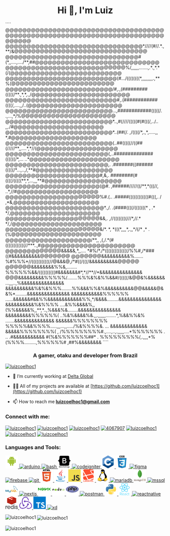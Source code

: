 
<h1 align="center">Hi 👋, I'm Luiz</h1>
````
@@@@@@@@@@@@@@@@@@@@@@@@@@@@@@@@@@@@@@@@@@@@@@@@@@@@@@@@@@@@@@@@@@@@@@@@@@@@@@@@
@@@@@@@@@@@@@@@@@@@@@@@@@@@@@@@@*////(#//.*.,**/&@@@@@@@@@@@@@@@@@@@@@@@@@@@@@@@
@@@@@@@@@@@@@@@@@@@@@@@@@@@@@@@#(*,,....,..../**,##@@@@@@@@@@@@@@@@@@@@@@@@@@@@@
@@@@@@@@@@@@@@@@@@@@@@@@@@@@%/,,,,,,.......,.*.,*.*(/(@@@@@@@@@@@@@@@@@@@@@@@@@@
@@@@@@@@@@@@@@@@@@@@@@@@@@(#.../((((((((*,,,,,,,,,.,**%(@@@@@@@@@@@@@@@@@@@@@@@@
@@@@@@@@@@@@@@@@@@@@@@@@@/#,.,(#########(((((/**.,*,*,.,/@@@@@@@@@@@@@@@@@@@@@@@
@@@@@@@@@@@@@@@@@@@@@@@@@@#,.(############((((/,....,,/..(@@@@@@@@@@@@@@@@@@@@@@
@@@@@@@@@@@@@@@@@@@@@@@@@...,############(((((/. .,...,*/%@@@@@@@@@@@@@@@@@@@@@@
@@@@@@@@@@@@@@@@@@@@@@@@@*..,#(////(((((#(#(((/,../.. ,,./#@@@@@@@@@@@@@@@@@@@@@
@@@@@@@@@@@@@@@@@@@@@@@@@*..(##(/.  ,/((((/*,.,*,.....,, *.#@@@@@@@@@@@@@@@@@@@@
@@@@@@@@@@@@@@@@@@@@@@@@@(..##(((((//((##(/////**,,....*,*//(@@@@@@@@@@@@@@@@@@@
@@@@@@@@@@@@@@@@@@@@@@@@(,..##############((((((/*,...  ..*@@@@@@@@@@@@@@@@@@@@@
@@@@@@@@@@@@@@@@@@@@@@@@,. .#######((######(((((/*...,..,/,**#@@@@@@@@@@@@@@@@@@
@@@@@@@@@@@@@@@@@@@@@@#,&,. ########(#((((/(((((**,*,...,,,**#@@@@@@@@@@@@@@@@@@
@@@@@@@@@@@@@@@@@@@@@@(@#.  ,######/////((/**,*(((//, ..*,//#@@@@@@@@@@@@@@@@@@@
@@@@@@@@@@@@@@@@@@@@@@%#.(.. .#####((((((((((((#(((,. / ,*&,@@@@@@@@@@@@@@@@@@@@
@@@@@@@@@@@@@@@@@@@@@@@*.,/.   .(####((((/(((((((* , .* */,@@@@@@@@@@@@@@@@@@@@@
@@@@@@@@@@@@@@@@@@@@@@&&,.      ,//((((((((///*,//.*   */,/@@@@@@@@@@@@@@@@@@@@@
@@@@@@@@@@@@@@@@@@@@@@&/*.   *, *(((*,,,,*,.,,*/(/* ,*  .(%@@@@@@@@@@@@@@@@@@@@@
@@@@@@@@@@@@@@@@@@@@/**,,    ,(,/.*(#((((((((((((//***..,#@@@@@@@@@@@@@@@@@@@@@@
@@@@@@@@@@@@@&&&&&,*,,....  *#%/*./*((((((((((((((/%%#,/*###((#&&&&&&&&&&@@@@@@@
@@@@@@@&&&&&&&&&&%.......   %#%%%*//(((((((((((//@&&&@,/*#((/(((/&&&&&&&&&&@@@@@
@@@@@@&&&&&&&&%%&,........ %%%%%%&&/((((((((((#&&&&&&&#*,*//**//*&&&&&&&&&&&&&&&
@@@&&&&&&&&&%%%%%/........%%%&%&%%&&#/(((((/&@@&%&&&&&&...,,,..,%&&&&&&&&&&&&&&&
&&&&&&&&&&%&%&%%%........%%&&&%%&%&&&&&&&&&&@@&&&&&@&&%*.........&&&&&&&&&&&&&&&
&&&&&&&&&&&%%%%%% ......&&&&&&#&&%%&&&&&&&&&&&&%%,*/&&&&.........&&&&&&&&&&&&&&&
&&&&&&&&&&%&%%%%   ....&%%&&&&%,,(%%&&&&&%,,**,*..,%&&&%&........&&&&&&&&&&&&&&&
&&&&&&&&&%%%%%%(    ..%&%&&&&%&.,,.,,,,,,........*,%&&%%&% .......&&&&&&&&&&&&&&
&&&&&&%%%%%%%%       %%%%%&&%%%%.....,,,...,,...../%&%%%%&. ...    &&&&&&&&&&&&&
&&&&&%%%%%%%%(    , /%%%%%%%%%#.,....,..,.,,,,,....*%%%%%%%  .  .. .#&&&&&&&&&&&
#(%&%%%%%%%##*    . %%%%%%%%%/,.,,,,*%(%%%%.........,%%%%%%#        ,##%&&&&&&&&
````


<h3 align="center">A gamer, otaku and developer from Brazil</h3>

<p align="left"> <a href="https://github.com/ryo-ma/github-profile-trophy"><img src="https://github-profile-trophy.vercel.app/?username=luizcoelhoc1" alt="luizcoelhoc1" /></a> </p>

- 🔭 I’m currently working at [Delta Global](https://www.deltaglobal.com.br/)

- 👨‍💻 All of my projects are available at [https://github.com/luizcoelhoc1](https://github.com/luizcoelhoc1)

- 📫 How to reach me **luizcoelhoc1@gmail.com**

<h3 align="left">Connect with me:</h3>
<p align="left">
<a href="https://codepen.io/luizcoelhoc1" target="blank"><img align="center" src="https://raw.githubusercontent.com/rahuldkjain/github-profile-readme-generator/master/src/images/icons/Social/codepen.svg" alt="luizcoelhoc1" height="30" width="40" /></a>
<a href="https://twitter.com/luizcoelhoc1" target="blank"><img align="center" src="https://raw.githubusercontent.com/rahuldkjain/github-profile-readme-generator/master/src/images/icons/Social/twitter.svg" alt="luizcoelhoc1" height="30" width="40" /></a>
<a href="https://linkedin.com/in/luizcoelhoc1" target="blank"><img align="center" src="https://raw.githubusercontent.com/rahuldkjain/github-profile-readme-generator/master/src/images/icons/Social/linked-in-alt.svg" alt="luizcoelhoc1" height="30" width="40" /></a>
<a href="https://stackoverflow.com/users/4067907" target="blank"><img align="center" src="https://raw.githubusercontent.com/rahuldkjain/github-profile-readme-generator/master/src/images/icons/Social/stack-overflow.svg" alt="4067907" height="30" width="40" /></a>
<a href="https://fb.com/luizcoelhoc1" target="blank"><img align="center" src="https://raw.githubusercontent.com/rahuldkjain/github-profile-readme-generator/master/src/images/icons/Social/facebook.svg" alt="luizcoelhoc1" height="30" width="40" /></a>
<a href="https://instagram.com/luizcoelhoc1" target="blank"><img align="center" src="https://raw.githubusercontent.com/rahuldkjain/github-profile-readme-generator/master/src/images/icons/Social/instagram.svg" alt="luizcoelhoc1" height="30" width="40" /></a>
<a href="https://codeforces.com/profile/luizcoelhoc1" target="blank"><img align="center" src="https://raw.githubusercontent.com/rahuldkjain/github-profile-readme-generator/master/src/images/icons/Social/codeforces.svg" alt="luizcoelhoc1" height="30" width="40" /></a>
</p>

<h3 align="left">Languages and Tools:</h3>
<p align="left"> <a href="https://developer.android.com" target="_blank" rel="noreferrer"> <img src="https://raw.githubusercontent.com/devicons/devicon/master/icons/android/android-original-wordmark.svg" alt="android" width="40" height="40"/> </a> <a href="https://www.arduino.cc/" target="_blank" rel="noreferrer"> <img src="https://cdn.worldvectorlogo.com/logos/arduino-1.svg" alt="arduino" width="40" height="40"/> </a> <a href="https://www.gnu.org/software/bash/" target="_blank" rel="noreferrer"> <img src="https://www.vectorlogo.zone/logos/gnu_bash/gnu_bash-icon.svg" alt="bash" width="40" height="40"/> </a> <a href="https://getbootstrap.com" target="_blank" rel="noreferrer"> <img src="https://raw.githubusercontent.com/devicons/devicon/master/icons/bootstrap/bootstrap-plain-wordmark.svg" alt="bootstrap" width="40" height="40"/> </a> <a href="https://codeigniter.com" target="_blank" rel="noreferrer"> <img src="https://cdn.worldvectorlogo.com/logos/codeigniter.svg" alt="codeigniter" width="40" height="40"/> </a> <a href="https://www.w3schools.com/cpp/" target="_blank" rel="noreferrer"> <img src="https://raw.githubusercontent.com/devicons/devicon/master/icons/cplusplus/cplusplus-original.svg" alt="cplusplus" width="40" height="40"/> </a> <a href="https://www.w3schools.com/css/" target="_blank" rel="noreferrer"> <img src="https://raw.githubusercontent.com/devicons/devicon/master/icons/css3/css3-original-wordmark.svg" alt="css3" width="40" height="40"/> </a> <a href="https://www.figma.com/" target="_blank" rel="noreferrer"> <img src="https://www.vectorlogo.zone/logos/figma/figma-icon.svg" alt="figma" width="40" height="40"/> </a> <a href="https://firebase.google.com/" target="_blank" rel="noreferrer"> <img src="https://www.vectorlogo.zone/logos/firebase/firebase-icon.svg" alt="firebase" width="40" height="40"/> </a> <a href="https://git-scm.com/" target="_blank" rel="noreferrer"> <img src="https://www.vectorlogo.zone/logos/git-scm/git-scm-icon.svg" alt="git" width="40" height="40"/> </a> <a href="https://www.w3.org/html/" target="_blank" rel="noreferrer"> <img src="https://raw.githubusercontent.com/devicons/devicon/master/icons/html5/html5-original-wordmark.svg" alt="html5" width="40" height="40"/> </a> <a href="https://www.java.com" target="_blank" rel="noreferrer"> <img src="https://raw.githubusercontent.com/devicons/devicon/master/icons/java/java-original.svg" alt="java" width="40" height="40"/> </a> <a href="https://developer.mozilla.org/en-US/docs/Web/JavaScript" target="_blank" rel="noreferrer"> <img src="https://raw.githubusercontent.com/devicons/devicon/master/icons/javascript/javascript-original.svg" alt="javascript" width="40" height="40"/> </a> <a href="https://laravel.com/" target="_blank" rel="noreferrer"> <img src="https://raw.githubusercontent.com/devicons/devicon/master/icons/laravel/laravel-plain-wordmark.svg" alt="laravel" width="40" height="40"/> </a> <a href="https://www.linux.org/" target="_blank" rel="noreferrer"> <img src="https://raw.githubusercontent.com/devicons/devicon/master/icons/linux/linux-original.svg" alt="linux" width="40" height="40"/> </a> <a href="https://mariadb.org/" target="_blank" rel="noreferrer"> <img src="https://www.vectorlogo.zone/logos/mariadb/mariadb-icon.svg" alt="mariadb" width="40" height="40"/> </a> <a href="https://www.mongodb.com/" target="_blank" rel="noreferrer"> <img src="https://raw.githubusercontent.com/devicons/devicon/master/icons/mongodb/mongodb-original-wordmark.svg" alt="mongodb" width="40" height="40"/> </a> <a href="https://www.microsoft.com/en-us/sql-server" target="_blank" rel="noreferrer"> <img src="https://www.svgrepo.com/show/303229/microsoft-sql-server-logo.svg" alt="mssql" width="40" height="40"/> </a> <a href="https://www.mysql.com/" target="_blank" rel="noreferrer"> <img src="https://raw.githubusercontent.com/devicons/devicon/master/icons/mysql/mysql-original-wordmark.svg" alt="mysql" width="40" height="40"/> </a> <a href="https://nextjs.org/" target="_blank" rel="noreferrer"> <img src="https://cdn.worldvectorlogo.com/logos/nextjs-2.svg" alt="nextjs" width="40" height="40"/> </a> <a href="https://www.nginx.com" target="_blank" rel="noreferrer"> <img src="https://raw.githubusercontent.com/devicons/devicon/master/icons/nginx/nginx-original.svg" alt="nginx" width="40" height="40"/> </a> <a href="https://nodejs.org" target="_blank" rel="noreferrer"> <img src="https://raw.githubusercontent.com/devicons/devicon/master/icons/nodejs/nodejs-original-wordmark.svg" alt="nodejs" width="40" height="40"/> </a> <a href="https://www.php.net" target="_blank" rel="noreferrer"> <img src="https://raw.githubusercontent.com/devicons/devicon/master/icons/php/php-original.svg" alt="php" width="40" height="40"/> </a> <a href="https://postman.com" target="_blank" rel="noreferrer"> <img src="https://www.vectorlogo.zone/logos/getpostman/getpostman-icon.svg" alt="postman" width="40" height="40"/> </a> <a href="https://www.python.org" target="_blank" rel="noreferrer"> <img src="https://raw.githubusercontent.com/devicons/devicon/master/icons/python/python-original.svg" alt="python" width="40" height="40"/> </a> <a href="https://reactjs.org/" target="_blank" rel="noreferrer"> <img src="https://raw.githubusercontent.com/devicons/devicon/master/icons/react/react-original-wordmark.svg" alt="react" width="40" height="40"/> </a> <a href="https://reactnative.dev/" target="_blank" rel="noreferrer"> <img src="https://reactnative.dev/img/header_logo.svg" alt="reactnative" width="40" height="40"/> </a> <a href="https://redis.io" target="_blank" rel="noreferrer"> <img src="https://raw.githubusercontent.com/devicons/devicon/master/icons/redis/redis-original-wordmark.svg" alt="redis" width="40" height="40"/> </a> <a href="https://redux.js.org" target="_blank" rel="noreferrer"> <img src="https://raw.githubusercontent.com/devicons/devicon/master/icons/redux/redux-original.svg" alt="redux" width="40" height="40"/> </a> <a href="https://www.typescriptlang.org/" target="_blank" rel="noreferrer"> <img src="https://raw.githubusercontent.com/devicons/devicon/master/icons/typescript/typescript-original.svg" alt="typescript" width="40" height="40"/> </a> <a href="https://www.adobe.com/products/xd.html" target="_blank" rel="noreferrer"> <img src="https://cdn.worldvectorlogo.com/logos/adobe-xd.svg" alt="xd" width="40" height="40"/> </a> </p>

<p><img align="left" src="https://github-readme-stats.vercel.app/api/top-langs?username=luizcoelhoc1&show_icons=true&locale=en&layout=compact&theme=dracula" alt="luizcoelhoc1" /></p>

<p>&nbsp;<img align="center" src="https://github-readme-stats.vercel.app/api?username=luizcoelhoc1&show_icons=true&locale=en&theme=dracula" alt="luizcoelhoc1" /></p>

<p><img align="center" src="https://github-readme-streak-stats.herokuapp.com/?user=luizcoelhoc1&theme=dracula" alt="luizcoelhoc1" /></p>






